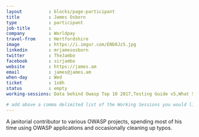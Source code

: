 ```yaml
---
layout          : blocks/page-participant
title           : James Osborn
type            : participant
job-title       :
company         : Worldpay
travel-from     : Hertfordshire
image           : https://i.imgur.com/ENb0Jz5.jpg
linkedin        : mrjamesosborn
twitter         : TheJambo
facebook        : sirjambo
website         : https://james.am
email           : james@james.am
when-day        : Wed
ticket          : 1x8h
status          : empty
working-sessions: Data behind Owasp Top 10 2017,Testing Guide v5,What Should be Added to the Top 10,JIRA Risk Workflow,Writing Security Tests,OWASP Game Security Framework,Bug Bounty Playbook,DoS Playbook,Due Diligence Playbook,Top 10 2017 - Process Discussion,Top 10 2017 - Call for Data and Weightings Discussion,Writing Security Tests,Top 10 2017 - Validation of weightings Discussion,Threat and Vulnerability Management Playbook

# add above a comma delimited list of the Working Sessions you would like to attend (use the session's title)
---
```


A janitorial contributor to various OWASP projects, spending most of his time using OWASP applications and occasionally cleaning up typos.
